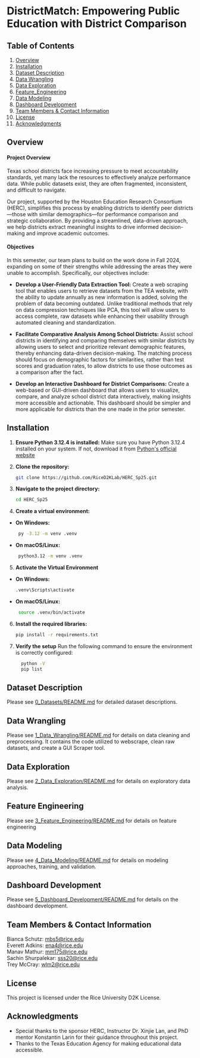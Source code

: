 # DistrictMatch: Empowering Public Education with District Comparison


## Table of Contents 
1. [Overview](#overview)
2. [Installation](#installation)
3. [Dataset Description](#dataset-description)
4. [Data Wrangling](#data-wrangling)
5. [Data Exploration](#data-exploration)
6. [Feature_Engineering](#feature-engineering)
8. [Data Modeling](#data-modeling)
9. [Dashboard Development](#dashboard-development)
10. [Team Members & Contact Information](#team-members--contact-information)
11. [License](#license)
12. [Acknowledgments](#acknowledgments)


## Overview

#### Project Overview
Texas school districts face increasing pressure to meet accountability standards, yet many lack the resources to effectively analyze performance data. While public datasets exist, they are often fragmented, inconsistent, and difficult to navigate.

Our project, supported by the Houston Education Research Consortium (HERC), simplifies this process by enabling districts to identify peer districts—those with similar demographics—for performance comparison and strategic collaboration. By providing a streamlined, data-driven approach, we help districts extract meaningful insights to drive informed decision-making and improve academic outcomes.

#### Objectives

In this semester, our team plans to build on the work done in Fall 2024, expanding on some of their strengths while addressing the areas they were unable to accomplish. Specifically, our objectives include:

* **Develop a User-Friendly Data Extraction Tool:** Create a web scraping tool that enables users to retrieve datasets from the TEA website, with the ability to update annually as new information is added, solving the problem of data becoming outdated. Unlike traditional methods that rely on data compression techniques like PCA, this tool will allow users to access complete, raw datasets while enhancing their usability through automated cleaning and standardization.

* **Facilitate Comparative Analysis Among School Districts:** Assist school districts in identifying and comparing themselves with similar districts by allowing users to select and prioritize relevant demographic features, thereby enhancing data-driven decision-making. The matching process should focus on demographic factors for similarities, rather than test scores and graduation rates, to allow districts to use those outcomes as a comparison after the fact.

* **Develop an Interactive Dashboard for District Comparisons:** Create a web-based or GUI-driven dashboard that allows users to visualize, compare, and analyze school district data interactively, making insights more accessible and actionable. This dashboard should be simpler and more applicable for districts than the one made in the prior semester. 



## Installation
1. **Ensure Python 3.12.4 is installed:**
Make sure you have Python 3.12.4 installed on your system. If not, download it from [Python's official website](https://www.python.org/downloads/release/python-31011/)

2. **Clone the repository:**
   ```bash
   git clone https://github.com/RiceD2KLab/HERC_Sp25.git

3. **Navigate to the project directory:** 
   ```bash
   cd HERC_Sp25

4. **Create a virtual environment:**
- **On Windows:**
  ```bash
   py -3.12 -m venv .venv

- **On macOS/Linux:**
  ```bash
   python3.12 -m venv .venv

5. **Activate the Virtual Environment**
- **On Windows:**
  ```bash
  .venv\Scripts\activate

- **On macOS/Linux:**
  ```bash
   source .venv/bin/activate

6. **Install the required libraries:**
   ```bash
   pip install -r requirements.txt

7. **Verify the setup** 
  Run the following command to ensure the environment is correctly configured:
   ```bash
     python -V
     pip list
   ```

## Dataset Description
   Please see [0_Datasets/README.md](0_Datasets/README.md) for detailed dataset descriptions.

## Data Wrangling
   Please see [1_Data_Wrangling/README.md](1_Data_Wrangling/README.md) for details on data cleaning and preprocessing. It contains the code utilized to webscrape, clean raw datasets, and create a GUI Scraper tool. 
##  Data Exploration
   Please see [2_Data_Exploration/README.md](2_Data_Exploration/README.md) for details on exploratory data analysis.
##  Feature Engineering
   Please see [3_Feature_Engineering/README.md](3_Feature_Engineering/README.md) for details on feature engineering
## Data Modeling
   Please see [4_Data_Modeling/README.md](4_Data_Modeling/README.md) for details on modeling approaches, training, and validation.
## Dashboard Development
   Please see [5_Dashboard_Development/README.md](5_Dashboard_Development/README.md) for details on the dashboard development.
## Team Members & Contact Information
Bianca Schutz: mbs5@rice.edu \
Everett Adkins: ena4@rice.edu \
Manav Mathur: mm175@rice.edu \
Sachin Shurpalekar: sss20@rice.edu \
Trey McCray: wlm2@rice.edu

## License

This project is licensed under the Rice University D2K License.

## Acknowledgments

- Special thanks to the sponsor HERC, Instructor Dr. Xinjie Lan, and PhD mentor Konstantin Larin for their guidance throughout this project.
- Thanks to the Texas Education Agency for making educational data accessible.
